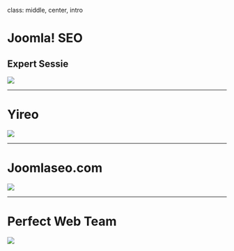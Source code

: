 class: middle, center, intro
# Joomla! SEO
## Expert Sessie
<img src="/images/logos-seo.png">

---
# Yireo
<img src="joomla_security/images/yireo.png" />

---
# Joomlaseo.com
<img src="joomla_seo/images/joomlaseo.png"/>

---
# Perfect Web Team
<img src="joomla_security/images/perfectwebteam.png"/>